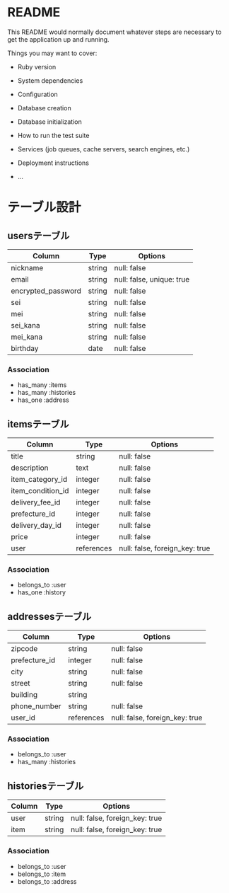 # README

This README would normally document whatever steps are necessary to get the
application up and running.

Things you may want to cover:

* Ruby version

* System dependencies

* Configuration

* Database creation

* Database initialization

* How to run the test suite

* Services (job queues, cache servers, search engines, etc.)

* Deployment instructions

* ...

# テーブル設計

## usersテーブル

|Column            |Type  |Options                  |
|------------------|------|-------------------------|
|nickname          |string|null: false              |
|email             |string|null: false, unique: true|
|encrypted_password|string|null: false              |
|sei               |string|null: false              |
|mei               |string|null: false              |
|sei_kana          |string|null: false              |
|mei_kana          |string|null: false              |
|birthday          |date  |null: false              |

### Association

- has_many :items 
- has_many :histories
- has_one :address

## itemsテーブル

|Column           |Type      |Options                       |
|-----------------|----------|------------------------------|
|title            |string    |null: false                   |
|description      |text      |null: false                   |
|item_category_id |integer   |null: false                   |
|item_condition_id|integer   |null: false                   |
|delivery_fee_id  |integer   |null: false                   |
|prefecture_id    |integer   |null: false                   |
|delivery_day_id  |integer   |null: false                   |
|price            |integer   |null: false                   |
|user             |references|null: false, foreign_key: true|

### Association

- belongs_to :user
- has_one :history

## addressesテーブル

|Column       |Type      |Options                       |
|-------------|----------|------------------------------|
|zipcode      |string    |null: false                   |
|prefecture_id|integer   |null: false                   |
|city         |string    |null: false                   |
|street       |string    |null: false                   |
|building     |string    |                              |
|phone_number |string    |null: false                   |
|user_id      |references|null: false, foreign_key: true|

### Association

- belongs_to :user
- has_many :histories

## historiesテーブル

|Column      |Type      |Options                       |
|------------|----------|------------------------------|
|user        |string    |null: false, foreign_key: true|
|item        |string    |null: false, foreign_key: true|

### Association

- belongs_to :user
- belongs_to :item
- belongs_to :address